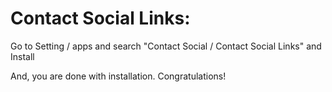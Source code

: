Contact Social Links:
=========================================================

Go to Setting / apps and search "Contact Social / Contact Social Links" and Install

And, you are done with installation. Congratulations!
